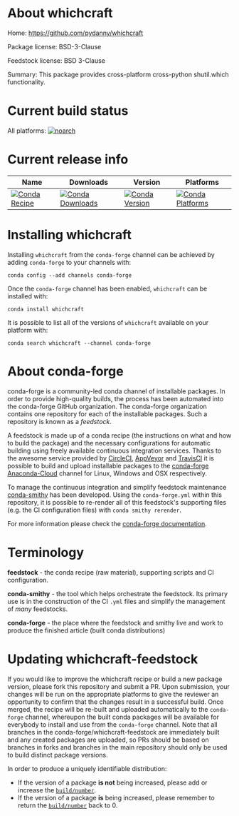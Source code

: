 About whichcraft
================

Home: https://github.com/pydanny/whichcraft

Package license: BSD-3-Clause

Feedstock license: BSD 3-Clause

Summary: This package provides cross-platform cross-python shutil.which functionality.




Current build status
====================

All platforms:
[![noarch](https://img.shields.io/circleci/project/github/conda-forge/whichcraft-feedstock/master.svg?label=noarch)](https://circleci.com/gh/conda-forge/whichcraft-feedstock)

Current release info
====================

| Name | Downloads | Version | Platforms |
| --- | --- | --- | --- |
| [![Conda Recipe](https://img.shields.io/badge/recipe-whichcraft-green.svg)](https://anaconda.org/conda-forge/whichcraft) | [![Conda Downloads](https://img.shields.io/conda/dn/conda-forge/whichcraft.svg)](https://anaconda.org/conda-forge/whichcraft) | [![Conda Version](https://img.shields.io/conda/vn/conda-forge/whichcraft.svg)](https://anaconda.org/conda-forge/whichcraft) | [![Conda Platforms](https://img.shields.io/conda/pn/conda-forge/whichcraft.svg)](https://anaconda.org/conda-forge/whichcraft) |

Installing whichcraft
=====================

Installing `whichcraft` from the `conda-forge` channel can be achieved by adding `conda-forge` to your channels with:

```
conda config --add channels conda-forge
```

Once the `conda-forge` channel has been enabled, `whichcraft` can be installed with:

```
conda install whichcraft
```

It is possible to list all of the versions of `whichcraft` available on your platform with:

```
conda search whichcraft --channel conda-forge
```


About conda-forge
=================

conda-forge is a community-led conda channel of installable packages.
In order to provide high-quality builds, the process has been automated into the
conda-forge GitHub organization. The conda-forge organization contains one repository
for each of the installable packages. Such a repository is known as a *feedstock*.

A feedstock is made up of a conda recipe (the instructions on what and how to build
the package) and the necessary configurations for automatic building using freely
available continuous integration services. Thanks to the awesome service provided by
[CircleCI](https://circleci.com/), [AppVeyor](https://www.appveyor.com/)
and [TravisCI](https://travis-ci.org/) it is possible to build and upload installable
packages to the [conda-forge](https://anaconda.org/conda-forge)
[Anaconda-Cloud](https://anaconda.org/) channel for Linux, Windows and OSX respectively.

To manage the continuous integration and simplify feedstock maintenance
[conda-smithy](https://github.com/conda-forge/conda-smithy) has been developed.
Using the ``conda-forge.yml`` within this repository, it is possible to re-render all of
this feedstock's supporting files (e.g. the CI configuration files) with ``conda smithy rerender``.

For more information please check the [conda-forge documentation](https://conda-forge.org/docs/).

Terminology
===========

**feedstock** - the conda recipe (raw material), supporting scripts and CI configuration.

**conda-smithy** - the tool which helps orchestrate the feedstock.
                   Its primary use is in the construction of the CI ``.yml`` files
                   and simplify the management of *many* feedstocks.

**conda-forge** - the place where the feedstock and smithy live and work to
                  produce the finished article (built conda distributions)


Updating whichcraft-feedstock
=============================

If you would like to improve the whichcraft recipe or build a new
package version, please fork this repository and submit a PR. Upon submission,
your changes will be run on the appropriate platforms to give the reviewer an
opportunity to confirm that the changes result in a successful build. Once
merged, the recipe will be re-built and uploaded automatically to the
`conda-forge` channel, whereupon the built conda packages will be available for
everybody to install and use from the `conda-forge` channel.
Note that all branches in the conda-forge/whichcraft-feedstock are
immediately built and any created packages are uploaded, so PRs should be based
on branches in forks and branches in the main repository should only be used to
build distinct package versions.

In order to produce a uniquely identifiable distribution:
 * If the version of a package **is not** being increased, please add or increase
   the [``build/number``](https://conda.io/docs/user-guide/tasks/build-packages/define-metadata.html#build-number-and-string).
 * If the version of a package **is** being increased, please remember to return
   the [``build/number``](https://conda.io/docs/user-guide/tasks/build-packages/define-metadata.html#build-number-and-string)
   back to 0.
